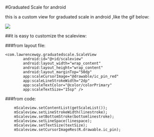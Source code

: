 #Graduated Scale for android

this is a custom view for graduated scale in android ,like the gif below:

![](http://ww2.sinaimg.cn/bmiddle/5357de80gw1f056h6xh2dg20b60ik4qs.gif)

##it is easy to customize the scaleview:

###from layout file:
```
<com.lawrencewqy.graduatedscale.ScaleView
        android:id="@+id/scaleview"
        android:layout_width="wrap_content"
        android:layout_height="wrap_content"
        android:layout_marginTop="50dp"
        app:scaleCursorImage="@drawable/ic_pin_red"
        app:scaleLineStrokeWidth="2dp"
        app:scaleTextColor="@color/colorPrimary"
        app:scaleTextSize="15sp" />
```

###from code:

```
    mScaleview.setContentList(getScaleList());
    mScaleview.setLineStrokeWidth(linestroke);
    mScaleview.setBottomStroke(bottomlinestroke);
    mScaleview.setLineSpace(linespace);
    mScaleview.setTextSize(textSize);
    mScaleview.setCursorImageRes(R.drawable.ic_pin);
```
